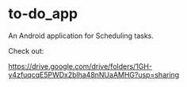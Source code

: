 # to-do_app

An Android application for Scheduling tasks.

Check out:

https://drive.google.com/drive/folders/1GH-y4zfuqcqE5PWDx2blha48nNUaAMHG?usp=sharing
